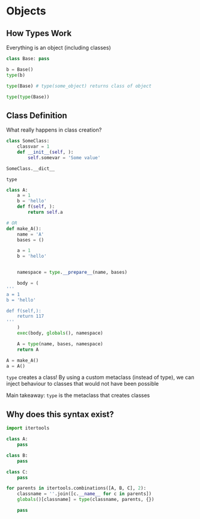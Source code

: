 # Objects

## How Types Work
Everything is an object (including classes)
```python
class Base: pass

b = Base()
type(b)

type(Base) # type(some_object) returns class of object

type(type(Base))

```

## Class Definition
What really happens in class creation?
```python 
class SomeClass:
	classvar = 1
	def __init__(self, ):
		self.somevar = 'Some value'

SomeClass.__dict__

```

`type`
```python
class A: 
	a = 1
	b = 'hello'
	def f(self, ):
		return self.a

# OR
def make_A():
    name = 'A'
    bases = ()

    a = 1
    b = 'hello'


    namespace = type.__prepare__(name, bases)

    body = (
'''
a = 1
b = 'hello'

def f(self,):
    return 117
'''
    )
    exec(body, globals(), namespace)

    A = type(name, bases, namespace)
    return A

A = make_A()
a = A()
```

`type` creates a class! By using a custom metaclass (instead of type), we can inject behaviour to classes that would not have been possible

Main takeaway:
`type` is the metaclass that creates classes

## Why does this syntax exist?
```python
import itertools

class A:
	pass

class B:
	pass

class C:
	pass

for parents in itertools.combinations([A, B, C], 2):
	classname = ''.join([c.__name__ for c in parents])
	globals()[classname] = type(classname, parents, {})

	pass
```
